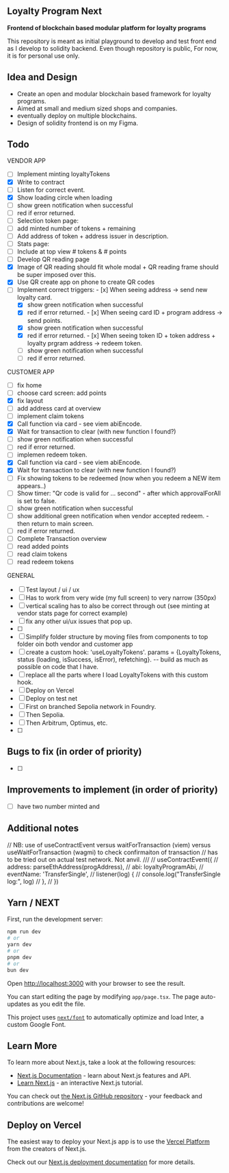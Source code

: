 ## Loyalty Program Next 
**Frontend of blockchain based modular platform for loyalty programs**

This repository is meant as initial playground to develop and test front end as I develop to solidity backend. 
Even though repository is public, For now, it is for personal use only. 

## Idea and Design

- Create an open and modular blockchain based framework for loyalty programs. 
- Aimed at small and medium sized shops and companies. 
- eventually deploy on multiple blockchains. 
- Design of solidity frontend is on my Figma. 

## Todo   
VENDOR APP 
- [ ]  Implement minting loyaltyTokens 
  - [x]  Write to contract
  - [ ]  Listen for correct event. 
  - [x]  Show loading circle when loading
  - [ ]  show green notification when successful
  - [ ]  red if error returned. 
- [ ]  Selection token page: 
  - [ ]  add minted number of tokens + remaining 
  - [ ]  Add address of token + address issuer in description.
- [ ]  Stats page: 
  - [ ]  Include at top view # tokens & # points 
- [ ]  Develop QR reading page
  - [x]  Image of QR reading should fit whole modal + QR reading frame should be super imposed over this. 
  - [x]  Use QR create app on phone to create QR codes
  - [ ]  Implement correct triggers: 
    - [x]  When seeing address -> send new loyalty card. 
      - [x]  show green notification when successful
      - [x]  red if error returned.
    - [x]  When seeing card ID + program address -> send points.
      - [x]  show green notification when successful
      - [x]  red if error returned. 
    - [x]  When seeing token ID + token address + loyalty prgram address -> redeem token.
      - [ ] show green notification when successful
      - [ ] red if error returned.
  
CUSTOMER APP 
- [ ]   fix home 
  - [ ]   choose card screen: add points 
  - [x]   fix layout 
  - [ ]   add address card at overview 
- [ ]   implement claim tokens
  - [x]   Call function via card - see viem abiEncode. 
  - [x]   Wait for transaction to clear (with new function I found?)
  - [ ]   show green notification when successful
  - [ ]   red if error returned. 
- [ ]   implemen redeem token. 
  - [x]   Call function via card - see viem abiEncode. 
  - [x]   Wait for transaction to clear (with new function I found?) 
  - [ ]   Fix showing tokens to be redeemed (now when you redeem a NEW item appears..)
  - [ ]   Show timer: "Qr code is valid for ... second" - after which approvalForAll is set to false.
  - [ ]   show green notification when successful
  - [ ]   show additional green notification when vendor accepted redeem. - then return to main screen. 
  - [ ]   red if error returned. 
- [ ]   Complete Transaction overview 
  - [ ]   read added points 
  - [ ]   read claim tokens 
  - [ ]   read redeem tokens 

GENERAL 
- [ ]  Test layout / ui / ux 
  - [ ]  Has to work from very wide (my full screen) to very narrow (350px) 
  - [ ]  vertical scaling has to also be correct through out (see minting at vendor stats page for correct example)
  - [ ]  fix any other ui/ux issues that pop up.
  - [ ]  
- [ ]  Simplify folder structure by moving files from components to top folder oin both vendor and customer app 
  - [ ]  create a custom hook: 'useLoyaltyTokens'. params = {LoyaltyTokens, status (loading, isSuccess, isError), refetching}.  -- build as much as possible on code that I have. 
  - [ ]  replace all the parts where I load LoyaltyTokens with this custom hook. 
- [ ]  Deploy on Vercel 
- [ ]  Deploy on test net
  - [ ]  First on branched Sepolia network in Foundry.
  - [ ]  Then Sepolia.  
  - [ ]  Then Arbitrum, Optimus, etc. 
  - [ ]  

## Bugs to fix (in order of priority)
- [ ]  

## Improvements to implement (in order of priority)
- [ ]  have two number minted and 

## Additional notes 
  // NB: use of useContractEvent versus waitForTransaction (viem) versus useWaitForTransaction (wagmi) to check confirmaiton of transaction
  // has to be tried out on actual test network. Not anvil. 
  /// 
  // useContractEvent({
  //   address: parseEthAddress(progAddress),
  //   abi: loyaltyProgramAbi,
  //   eventName: 'TransferSingle',
  //   listener(log) {
  //     console.log("TransferSingle log:", log)
  //   },
  // })

## Yarn / NEXT 

First, run the development server:

```bash
npm run dev
# or
yarn dev
# or
pnpm dev
# or
bun dev
```

Open [http://localhost:3000](http://localhost:3000) with your browser to see the result.

You can start editing the page by modifying `app/page.tsx`. The page auto-updates as you edit the file.

This project uses [`next/font`](https://nextjs.org/docs/basic-features/font-optimization) to automatically optimize and load Inter, a custom Google Font.

## Learn More

To learn more about Next.js, take a look at the following resources:

- [Next.js Documentation](https://nextjs.org/docs) - learn about Next.js features and API.
- [Learn Next.js](https://nextjs.org/learn) - an interactive Next.js tutorial.

You can check out [the Next.js GitHub repository](https://github.com/vercel/next.js/) - your feedback and contributions are welcome!

## Deploy on Vercel

The easiest way to deploy your Next.js app is to use the [Vercel Platform](https://vercel.com/new?utm_medium=default-template&filter=next.js&utm_source=create-next-app&utm_campaign=create-next-app-readme) from the creators of Next.js.

Check out our [Next.js deployment documentation](https://nextjs.org/docs/deployment) for more details.
